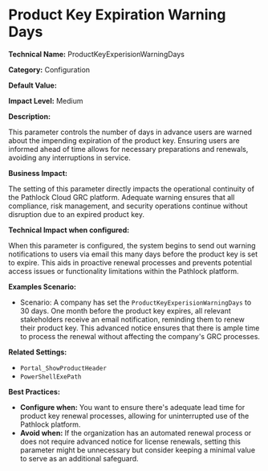 # Product Key Expiration Warning Days

**Technical Name:** ProductKeyExperisionWarningDays

**Category:** Configuration

**Default Value:**

**Impact Level:** Medium

**Description:**

This parameter controls the number of days in advance users are warned about the impending expiration of the product key. Ensuring users are informed ahead of time allows for necessary preparations and renewals, avoiding any interruptions in service.

**Business Impact:**

The setting of this parameter directly impacts the operational continuity of the Pathlock Cloud GRC platform. Adequate warning ensures that all compliance, risk management, and security operations continue without disruption due to an expired product key.

**Technical Impact when configured:**

When this parameter is configured, the system begins to send out warning notifications to users via email this many days before the product key is set to expire. This aids in proactive renewal processes and prevents potential access issues or functionality limitations within the Pathlock platform.

**Examples Scenario:**

- Scenario: A company has set the `ProductKeyExperisionWarningDays` to 30 days. One month before the product key expires, all relevant stakeholders receive an email notification, reminding them to renew their product key. This advanced notice ensures that there is ample time to process the renewal without affecting the company's GRC processes.

**Related Settings:**

- `Portal_ShowProductHeader`
- `PowerShellExePath`

**Best Practices:** 

- **Configure when:** You want to ensure there's adequate lead time for product key renewal processes, allowing for uninterrupted use of the Pathlock platform.
- **Avoid when:** If the organization has an automated renewal process or does not require advanced notice for license renewals, setting this parameter might be unnecessary but consider keeping a minimal value to serve as an additional safeguard.
